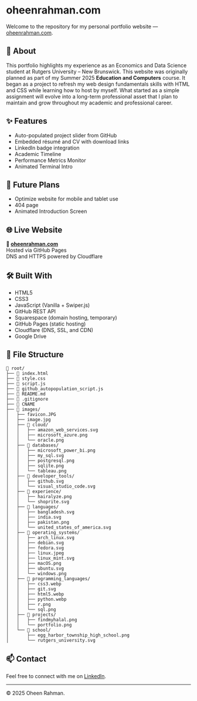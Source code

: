 # oheenrahman.com

Welcome to the repository for my personal portfolio website — [oheenrahman.com](https://oheenrahman.com).  

## 📌 About

This portfolio highlights my experience as an Economics and Data Science student at Rutgers University – New Brunswick. 
This website was originally planned as part of my Summer 2025 **Education and Computers** course. It began as a project to refresh my web design fundamentals skills with HTML and CSS while learning how to host by myself. What started as a simple assignment will evolve into a long-term professional asset that I plan to maintain and grow throughout my academic and professional career.

## ✨ Features

- Auto-populated project slider from GitHub
- Embedded résumé and CV with download links
- LinkedIn badge integration
- Academic Timeline
- Performance Metrics Monitor
- Animated Terminal Intro

## 🧠 Future Plans

- Optimize website for mobile and tablet use
- 404 page
- Animated Introduction Screen

## 🌐 Live Website

**🔗 [oheenrahman.com](https://oheenrahman.com)**  
Hosted via GitHub Pages  
DNS and HTTPS powered by Cloudflare

## 🛠️ Built With

- HTML5  
- CSS3
- JavaScript (Vanilla + Swiper.js)
- GitHub REST API 
- Squarespace (domain hosting, temporary)
- GitHub Pages (static hosting)  
- Cloudflare (DNS, SSL, and CDN)
- Google Drive

## 📁 File Structure

```
📁 root/
├── 📄 index.html
├── 📄 style.css
├── 📄 script.js
├── 📄 github_autopopulation_script.js
├── 📄 README.md
├── 📄 .gitignore
├── 📄 CNAME
├── 📁 images/
│   ├── favicon.JPG
│   ├── image.jpg
│   ├── 📁 cloud/
│   │   ├── amazon_web_services.svg
│   │   ├── microsoft_azure.png
│   │   └── oracle.png
│   ├── 📁 databases/
│   │   ├── microsoft_power_bi.png
│   │   ├── my_sql.svg
│   │   ├── postgresql.png
│   │   ├── sqlite.png
│   │   └── tableau.png
│   ├── 📁 developer_tools/
│   │   ├── github.svg
│   │   └── visual_studio_code.svg
│   ├── 📁 experience/
│   │   ├── hairalyze.png
│   │   └── shoprite.svg
│   ├── 📁 languages/
│   │   ├── bangladesh.svg
│   │   ├── india.svg
│   │   ├── pakistan.png
│   │   └── united_states_of_america.svg
│   ├── 📁 operating_systems/
│   │   ├── arch_linux.svg
│   │   ├── debian.svg
│   │   ├── fedora.svg
│   │   ├── linux.jpeg
│   │   ├── linux_mint.svg
│   │   ├── macOS.png
│   │   ├── ubuntu.svg
│   │   └── windows.png
│   ├── 📁 programming_languages/
│   │   ├── css3.webp
│   │   ├── git.svg
│   │   ├── html5.webp
│   │   ├── python.webp
│   │   ├── r.png
│   │   └── sql.png
│   ├── 📁 projects/
│   │   ├── findmyhalal.png
│   │   └── portfolio.png
│   └── 📁 school/
│       ├── egg_harbor_township_high_school.png
│       └── rutgers_university.svg
```

## 📫 Contact

Feel free to connect with me on [LinkedIn](https://www.linkedin.com/in/oheenrahman).

---

© 2025 Oheen Rahman.
